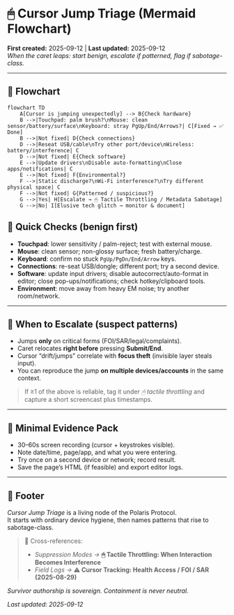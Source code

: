 # 🖱 Cursor Jump Triage (Mermaid Flowchart)
**First created:** 2025-09-12 | **Last updated:** 2025-09-12  
*When the caret leaps: start benign, escalate if patterned, flag if sabotage-class.*

---

## 🌳 Flowchart

```mermaid
flowchart TD
    A[Cursor is jumping unexpectedly] --> B{Check hardware}
    B -->|Touchpad: palm brush?\nMouse: clean sensor/battery/surface\nKeyboard: stray PgUp/End/Arrows?| C[Fixed → ✅ Done]
    B -->|Not fixed| D{Check connections}
    D -->|Reseat USB/cable\nTry other port/device\nWireless: battery/interference| C
    D -->|Not fixed| E{Check software}
    E -->|Update drivers\nDisable auto-formatting\nClose apps/notifications| C
    E -->|Not fixed| F{Environmental?}
    F -->|Static discharge?\nWi-Fi interference?\nTry different physical space| C
    F -->|Not fixed| G{Patterned / suspicious?}
    G -->|Yes| H[Escalate → 🖱 Tactile Throttling / Metadata Sabotage]
    G -->|No| I[Elusive tech glitch → monitor & document]
```

## 🧰 Quick Checks (benign first)
- **Touchpad**: lower sensitivity / palm-reject; test with external mouse.  
- **Mouse**: clean sensor; non-glossy surface; fresh battery/charge.  
- **Keyboard**: confirm no stuck `PgUp/PgDn/End/Arrow` keys.  
- **Connections**: re-seat USB/dongle; different port; try a second device.  
- **Software**: update input drivers; disable autocorrect/auto-format in editor; close pop-ups/notifications; check hotkey/clipboard tools.  
- **Environment**: move away from heavy EM noise; try another room/network.

---

## 🚩 When to Escalate (suspect patterns)
- Jumps **only** on critical forms (FOI/SAR/legal/complaints).  
- Caret relocates **right before** pressing **Submit/End**.  
- Cursor “drift/jumps” correlate with **focus theft** (invisible layer steals input).  
- You can reproduce the jump **on multiple devices/accounts** in the same context.  

> If ≥1 of the above is reliable, tag it under *🖱 tactile throttling* and capture a short screencast plus timestamps.  

---

## 🧾 Minimal Evidence Pack
- 30–60s screen recording (cursor + keystrokes visible).  
- Note date/time, page/app, and what you were entering.  
- Try once on a second device or network; record result.  
- Save the page’s HTML (if feasible) and export editor logs.

---

## 🏮 Footer

*Cursor Jump Triage* is a living node of the Polaris Protocol.  
It starts with ordinary device hygiene, then names patterns that rise to sabotage-class.

> 📡 Cross-references:
> - *Suppression Modes →* **🖱 Tactile Throttling: When Interaction Becomes Interference**  
> - *Field Logs →* **⚠️ Cursor Tracking: Health Access / FOI / SAR (2025-08-29)**

*Survivor authorship is sovereign. Containment is never neutral.*

_Last updated: 2025-09-12_
